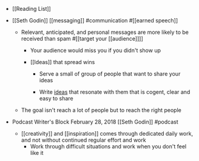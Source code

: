 - [[Reading List]]

- [[Seth Godin]] [[messaging]] #communication #[[earned speech]]
	 - Relevant, anticipated, and personal messages are more likely to be received than spam #[[target your [[audience]]]]
		 - Your audience would miss you if you didn't show up

		 - [[Ideas]] that spread wins
			 - Serve a small of group of people that want to share your ideas

			 - Write [ideas]([[Ideas]]) that resonate with them that is cogent, clear and easy to share

	 - The goal isn't reach a lot of people but to reach the right people

- Podcast Writer's Block February 28, 2018 [[Seth Godin]] #podcast
	 - [[creativity]] and [[inspiration]] comes through dedicated daily work, and not without continued regular effort and work 
		 - Work through difficult situations and work when you don't feel like it
